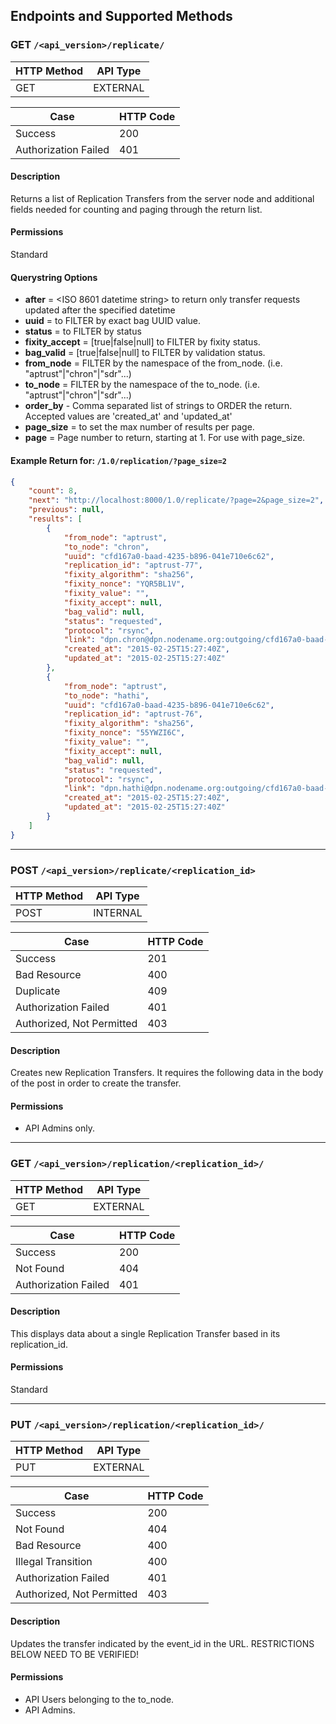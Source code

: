 ## Endpoints and Supported Methods

### GET `/<api_version>/replicate/`

|HTTP Method|API Type|
|--------|-----------|
|GET|EXTERNAL|

|Case|HTTP Code|
|----|---------|
|Success|200|
|Authorization Failed|401|

#### Description

Returns a list of Replication Transfers from the server node and additional fields needed for counting and paging through the return list.

#### Permissions
Standard

#### Querystring Options
* **after** = <ISO 8601 datetime string> to return only transfer requests updated after the specified datetime
* **uuid** = <exact id> to FILTER by exact bag UUID value.
* **status** = to FILTER by status
* **fixity_accept** = [true|false|null] to FILTER by fixity status.
* **bag_valid** = [true|false|null] to FILTER by validation status.
* **from_node** = <exact name> FILTER by the namespace of the from_node. (i.e. "aptrust"|"chron"|"sdr"...)
* **to_node** = <exact name> FILTER by the namespace of the to_node. (i.e. "aptrust"|"chron"|"sdr"...)
* **order_by** - Comma separated list of strings to ORDER the return.  Accepted values are 'created_at' and 'updated_at'
* **page_size** = <int> to set the max number of results per page.
* **page** = Page number to return, starting at 1.  For use with page_size.

#### Example Return for: `/1.0/replication/?page_size=2`

```json
{
    "count": 8,
    "next": "http://localhost:8000/1.0/replicate/?page=2&page_size=2",
    "previous": null,
    "results": [
        {
            "from_node": "aptrust",
            "to_node": "chron",
            "uuid": "cfd167a0-baad-4235-b896-041e710e6c62",
            "replication_id": "aptrust-77",
            "fixity_algorithm": "sha256",
            "fixity_nonce": "YQR5BL1V",
            "fixity_value": "",
            "fixity_accept": null,
            "bag_valid": null,
            "status": "requested",
            "protocol": "rsync",
            "link": "dpn.chron@dpn.nodename.org:outgoing/cfd167a0-baad-4235-b896-041e710e6c62.tar",
            "created_at": "2015-02-25T15:27:40Z",
            "updated_at": "2015-02-25T15:27:40Z"
        },
        {
            "from_node": "aptrust",
            "to_node": "hathi",
            "uuid": "cfd167a0-baad-4235-b896-041e710e6c62",
            "replication_id": "aptrust-76",
            "fixity_algorithm": "sha256",
            "fixity_nonce": "55YWZI6C",
            "fixity_value": "",
            "fixity_accept": null,
            "bag_valid": null,
            "status": "requested",
            "protocol": "rsync",
            "link": "dpn.hathi@dpn.nodename.org:outgoing/cfd167a0-baad-4235-b896-041e710e6c62.tar",
            "created_at": "2015-02-25T15:27:40Z",
            "updated_at": "2015-02-25T15:27:40Z"
        }
    ]
}
```
---
### POST `/<api_version>/replicate/<replication_id>`

|HTTP Method|API Type|
|--------|-----------|
|POST|INTERNAL|

|Case|HTTP Code|
|----|---------|
|Success|201|
|Bad Resource|400|
|Duplicate|409|
|Authorization Failed|401|
|Authorized, Not Permitted|403|

#### Description

Creates new Replication Transfers.  It requires the following data in the body of the post in order to create the transfer.

#### Permissions
* API Admins only.

---
### GET `/<api_version>/replication/<replication_id>/`

|HTTP Method|API Type|
|--------|-----------|
|GET|EXTERNAL|

|Case|HTTP Code|
|----|---------|
|Success|200|
|Not Found|404|
|Authorization Failed|401|

#### Description

This displays data about a single Replication Transfer based in its replication_id.

#### Permissions
Standard

---
### PUT `/<api_version>/replication/<replication_id>/`

|HTTP Method|API Type|
|--------|-----------|
|PUT|EXTERNAL|

|Case|HTTP Code|
|----|---------|
|Success|200|
|Not Found|404|
|Bad Resource|400|
|Illegal Transition|400|
|Authorization Failed|401|
|Authorized, Not Permitted|403|

#### Description

Updates the transfer indicated by the event_id in the URL. RESTRICTIONS BELOW NEED TO BE VERIFIED!

#### Permissions
* API Users belonging to the to_node.
* API Admins.

